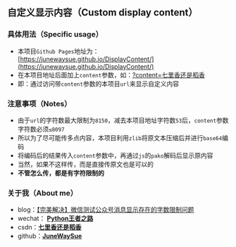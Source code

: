 ## 自定义显示内容（Custom display content）

### 具体用法（Specific usage）
- 本项目`Github Pages`地址为：[https://junewaysue.github.io/DisplayContent/](https://junewaysue.github.io/DisplayContent/)
- 在本项目地址后面加上`content`参数，如：[?content=七里香还是稻香](https://junewaysue.github.io/DisplayContent/?content=七里香还是稻香)
- 即：通过访问带`content`参数的本项目`url`来显示自定义内容

### 注意事项（Notes）
- 由于`url`的字符数最大限制为`8150`，减去本项目地址字符数`53`后，`content`参数字符数必须`≤8097`
- 所以为了尽可能传多点内容，本项目利用`zlib`将原文本压缩后并进行`base64`编码
- 将编码后的结果传入`content`参数中，再通过`js`的`pako`解码后显示原内容
- 当然，如果不这样传，而是直接传原文也是可以的
- **不管怎么传，都是有字符限制的**

### 关于我（About me）
- blog：[【完美解决】微信测试公众号消息显示存在的字数限制问题](https://blog.csdn.net/sinat_39629323/article/details/145126793)
- wechat： **[Python王者之路](https://user-images.githubusercontent.com/45711125/234814025-af439d36-d595-434d-bb51-e138b0c7738d.jpg)**
- csdn：**[七里香还是稻香](https://blog.csdn.net/sinat_39629323)**
- github：**[JuneWaySue](https://github.com/JuneWaySue)**